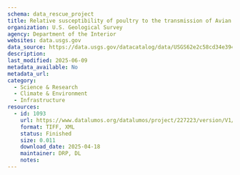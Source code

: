 ```yaml
---
schema: data_rescue_project 
title: Relative susceptibility of poultry to the transmission of Avian Influenza from wild birds based upon poultry type and density
organization: U.S. Geological Survey
agency: Department of the Interior
websites: data.usgs.gov
data_source: https://data.usgs.gov/datacatalog/data/USGS62e2c58cd34e394b65364ed5
description: 
last_modified: 2025-06-09
metadata_available: No
metadata_url: 
category:
  - Science & Research 
  - Climate & Environment 
  - Infrastructure 
resources:
  - id: 1093
    url: https://www.datalumos.org/datalumos/project/227223/version/V1/view
    format: TIFF, XML
    status: Finished
    size: 0.011
    download_date: 2025-04-18
    maintainer: DRP, DL
    notes: 
---
```

